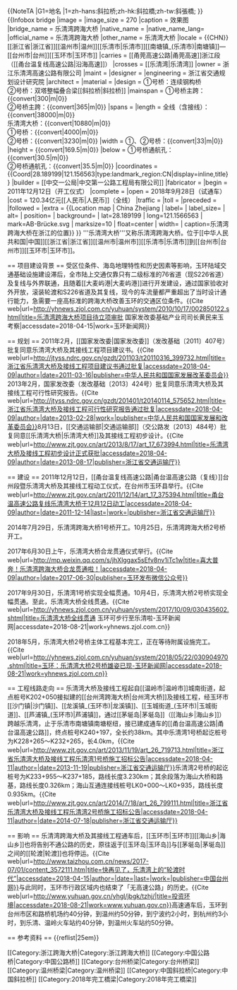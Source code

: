 {{NoteTA
|G1=地名
|1=zh-hans:斜拉桥;zh-hk:斜拉橋;zh-tw:斜張橋;
}}
{{Infobox bridge
|image            =
|image_size    = 270
|caption          = 效果图
|bridge_name = 乐清湾跨海大桥
|native_name  = 
|native_name_lang= 
|official_name = 乐清湾跨海大桥
|other_name   = 乐清湾大桥
|locale             = {{CHN}}[[浙江省|浙江省]][[温州市|温州]][[乐清市|乐清市]][[南塘镇_(乐清市)|南塘镇]]—[[台州市|台州]][[玉环市|玉环市]]
|carries            = [[甬莞高速公路|甬莞高速]]浙江段（[[甬台温复线高速公路|沿海高速]]）
|crosses           = [[乐清湾|乐清湾]]
|owner            = 浙江乐清湾高速公路有限公司
|maint             = 
|designer        = 
|engineering   = 浙江省交通规划设计研究院
|architect        = 
|material         = 
|design            = ①号桥：连续钢构桥<br/>②号桥：双塔整幅叠合梁[[斜拉桥|斜拉桥]]
|mainspan       = ①号桥主跨：{{convert|300|m|0}}<br/>②号桥主跨：{{convert|365|m|0}}
|spans             = 
|length            = 全线（含接线）：{{convert|38000|m|0}}<br/>乐清湾大桥：{{convert|10880|m|0}}<br/>①号桥：{{convert|4000|m|0}}<br/>②号桥：{{convert|3230|m|0}}
|width             = ①、②号桥：{{convert|33|m|0}}
|height            = {{convert|169.5|m|0}}
|below             = ①号桥通航孔：{{convert|30.5|m|0}}<br/>②号桥通航孔：{{convert|35.5|m|0}}
|coordinates    = {{Coord|28.189199|121.156563|type:landmark_region:CN|display=inline,title}}
|builder           = [[中交一公局|中交第一公路工程局有限公司]]
|fabricator       =
|begin             = 2011年12月12日（开工仪式）
|complete       = 
|open              = 2018年9月28日（试通车）
|cost                = 120.34亿元[[人民币|人民币]]（全线）
|traffic             = 
|toll                 = 
|preceded       = 
|followed        = 
|extra              = {{Location map | China Zhejiang | label= | label_size= | alt= | position= | background= | lat=28.189199 | long=121.1566563 | mark=AB-Brücke.svg | marksize=10 | float=center | width= | caption=乐清湾跨海大桥在浙江的位置}}
}}
'''乐清湾大桥'''又称乐清湾跨海大桥。位于[[中华人民共和国|中国]][[浙江省|浙江省]][[温州市|温州市]][[乐清市|乐清市]]到[[台州市|台州市]][[玉环市|玉环市]]。

== 项目建设背景 ==
受区位条件、海岛地理特性和历史因素等影响，玉环陆域交通基础设施建设滞后，全市陆上交通仅靠只有二级标准的76省道（现S226省道）及复线与外界联通，且随着[[大麦屿港|大麦屿港]]进行开发建设，通过国家验收对外开放，滚装轮渡和S226省道及其复线，现今的车流量都严重超出了当时设计通行能力，急需要一座高标准的跨海大桥改善玉环的交通区位条件。<ref>{{Cite web|url=http://yhnews.zjol.com.cn/yuhuan/system/2010/10/17/002850122.shtml|title=乐清湾跨海大桥项目待立项审批 国家发改委基础产业司司长黄民来玉考察|accessdate=2018-04-15|work=玉环新闻网}}</ref>

== 规划 ==
2011年2月，[[国家发改委|国家发改委]]（发改基础〔2011〕407号）批复同意乐清湾大桥及其接线工程项目建议书。<ref>{{Cite web|url=http://jtyss.ndrc.gov.cn/gzdt/201103/t20110316_399732.html|title=浙江省乐清湾大桥及接线工程项目建议书通过批复|accessdate=2018-04-09|author=|date=2011-03-16|publisher=中华人民共和国国家发展改革委员会}}</ref>
2013年2月，国家发改委（发改基础〔2013〕424号）批复同意乐清湾大桥及其接线工程可行性研究报告。<ref>{{Cite web|url=http://jtyss.ndrc.gov.cn/gzdt/201401/t20140114_575652.html|title=浙江省乐清湾大桥及接线工程可行性研究报告通过批复|accessdate=2018-04-09|author=|date=2013-02-28|work=|publisher=中华人民共和国国家发展和改革委员会}}</ref>8月13日，[[交通运输部|交通运输部]]（交公路发〔2013〕484号）批复同意[[乐清湾大桥|乐清湾大桥]]及其接线工程初步设计。<ref>{{Cite web|url=http://www.zjt.gov.cn/art/2013/8/17/art_17_673994.html|title=乐清湾大桥及接线工程初步设计正式获批|accessdate=2018-04-09|author=|date=2013-08-17|publisher=浙江省交通运输厅}}</ref>

== 建设 ==
2011年12月12日，[[甬台温复线高速公路|甬台温高速公路（复线）]]台州段暨乐清湾大桥及其接线工程动工仪式，在台州市玉环县举行。<ref>{{Cite web|url=http://www.zjt.gov.cn/art/2011/12/14/art_17_375394.html|title=甬台温高速公路复线乐清湾大桥于12月12日动工|accessdate=2018-04-09|author=|date=2011-12-14|last=|work=|publisher=浙江省交通运输厅}}</ref>

2014年7月29日，乐清湾跨海大桥1号桥开工。10月25日，乐清湾跨海大桥2号桥开工。<ref name=":0" />

2017年6月30日上午，乐清湾大桥合龙贯通仪式举行。<ref name=":0">{{Cite web|url=http://mp.weixin.qq.com/s/jhXlggax5sEfv8nv1iTc1w|title=喜大普奔！乐清湾跨海大桥合龙贯通啦！|accessdate=2018-04-09|author=|date=2017-06-30|publisher=玉环发布微信公众号}}</ref>

2017年9月30日，乐清湾1号桥实现全幅贯通。10月4日，乐清湾大桥2号桥实现全幅贯通。至此，乐清湾大桥全线贯通。<ref>{{Cite web|url=http://yhnews.zjol.com.cn/yuhuan/system/2017/10/09/030435602.shtml|title=乐清湾大桥全线贯通 玉环可步行至乐清啦-玉环新闻网|accessdate=2018-08-21|work=yhnews.zjol.com.cn}}</ref>

2018年5月，乐清湾大桥2号桥主体工程基本完工，正在等待附属设施完工。<ref>{{Cite web|url=http://yhnews.zjol.com.cn/yuhuan/system/2018/05/22/030904970.shtml|title=玉环：乐清湾大桥2号桥雄姿已现-玉环新闻网|accessdate=2018-08-21|work=yhnews.zjol.com.cn}}</ref>

== 工程线路走向 ==
乐清湾大桥及接线工程起自[[温岭市|温岭市]]城南街道，起点桩号K202+050接拟建的[[台州湾跨海大桥|台州湾大桥]]及接线工程，经玉环市[[沙门镇|沙门镇]]、[[龙溪镇_(玉环市)|龙溪镇]]、[[玉城街道_(玉环市)|玉城街道]]、[[芦浦镇_(玉环市)|芦浦镇]]，通过[[茅埏岛|茅埏岛]]（[[海山乡|海山乡]]）跨越乐清湾，止于乐清市南塘镇南塘枢纽，接已建成通车的[[甬台温高速公路|甬台温高速公路]]，终点桩号K240+197，全长约38km。其中乐清湾1号桥起讫桩号为K228+265～K232+265，长4.0km，<ref>{{Cite web|url=http://www.zjt.gov.cn/art/2013/11/19/art_26_719713.html|title=浙江省乐清湾大桥及接线工程乐清湾1号桥施工招标公告|accessdate=2018-04-11|author=|date=2013-11-19|publisher=浙江省交通运输厅}}</ref>乐清湾2号桥的起讫桩号为K233+955～K237+185，路线长度3.230km；其余段落为海山大桥和路基，路线长度0.326km；海山互通连接线桩号LK0+000～LK0+935，路线长度0.935km。<ref>{{Cite web|url=http://www.zjt.gov.cn/art/2014/7/18/art_26_799111.html|title=浙江省乐清湾大桥及接线工程乐清湾2号桥施工招标公告|accessdate=2018-04-11|author=|date=2014-07-18|publisher=浙江省交通运输厅}}</ref>

== 影响 ==
乐清湾跨海大桥及其接线工程通车后，[[玉环市|玉环市]][[海山乡|海山乡]]也将告别不通公路的历史，原往返于[[玉环岛|玉环岛]]与[[茅埏岛|茅埏岛]]之间的[[轮渡|轮渡]]也将停运。<ref>{{Cite web|url=http://www.taizhou.com.cn/news/2017-07/01/content_3572111.htm|title=快再见了，乐清湾上的“轮渡时代”|accessdate=2018-04-15|author=|date=|last=|work=|publisher=中国台州网}}</ref>与此同时，玉环市行政区域内也结束了「无高速公路」的历史。<ref name=":1">{{Cite web|url=http://www.yuhuan.gov.cn/yhgl/jbgk/tzhj/|title=投资环境|accessdate=2018-08-21|work=www.yuhuan.gov.cn}}</ref>高速通车后，玉环到台州市区和路桥机场约40分钟，到温州约50分钟，到宁波约2小时，到杭州约3小时，到乐清、温岭火车站约40分钟，到温州火车站约50分钟。<ref name=":1" />

== 参考资料 ==
{{reflist|25em}}

[[Category:浙江跨海大桥|Category:浙江跨海大桥]]
[[Category:中国公路桥|Category:中国公路桥]]
[[Category:台州桥梁|Category:台州桥梁]]
[[Category:温州桥梁|Category:温州桥梁]]
[[Category:中国斜拉桥|Category:中国斜拉桥]]
[[Category:2018年完工橋梁|Category:2018年完工橋梁]]